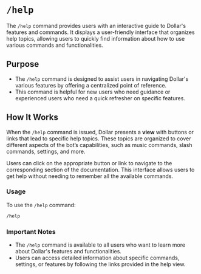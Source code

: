 # `/help`

The `/help` command provides users with an interactive guide to Dollar's features and commands. It displays a user-friendly interface that organizes help topics, allowing users to quickly find information about how to use various commands and functionalities.

## Purpose
- The `/help` command is designed to assist users in navigating Dollar's various features by offering a centralized point of reference.
- This command is helpful for new users who need guidance or experienced users who need a quick refresher on specific features.

## How It Works

When the `/help` command is issued, Dollar presents a **view** with buttons or links that lead to specific help topics. These topics are organized to cover different aspects of the bot’s capabilities, such as music commands, slash commands, settings, and more.

Users can click on the appropriate button or link to navigate to the corresponding section of the documentation. This interface allows users to get help without needing to remember all the available commands.

### Usage
To use the `/help` command:

```bash
/help
```

### Important Notes

- The `/help` command is available to all users who want to learn more about Dollar's features and functionalities.
- Users can access detailed information about specific commands, settings, or features by following the links provided in the help view.
